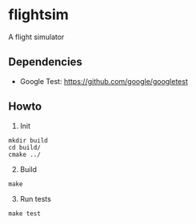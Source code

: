 # flightsim
A flight simulator

## Dependencies

- Google Test: https://github.com/google/googletest

## Howto

1. Init

```
mkdir build
cd build/
cmake ../
```

2. Build

```
make
```

3. Run tests

```
make test
```
